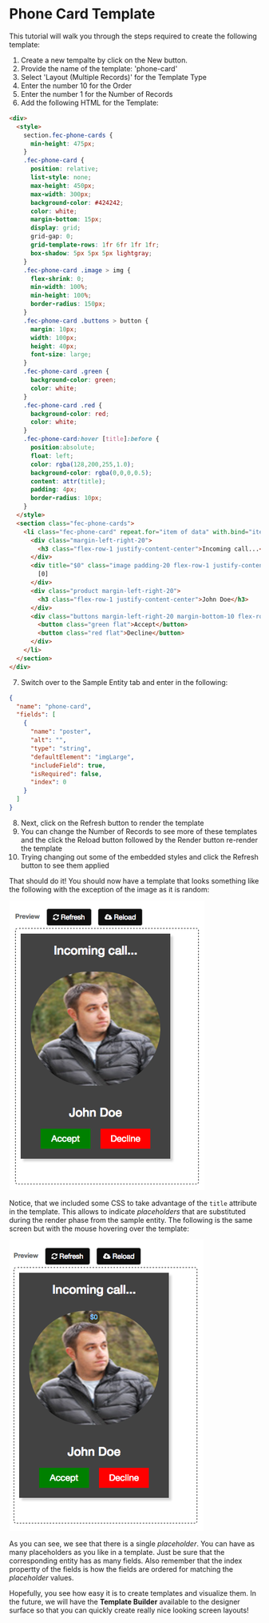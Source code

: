 # Phone Card Template
This tutorial will walk you through the steps required to create the following template:


1. Create a new tempalte by click on the New button.
2. Provide the name of the template: 'phone-card'
3. Select 'Layout (Multiple Records)' for the Template Type
4. Enter the number 10 for the Order
5. Enter the number 1 for the Number of Records
6. Add the following HTML for the Template:
  ```html
  <div>
    <style>
      section.fec-phone-cards {
        min-height: 475px;
      }
      .fec-phone-card {
        position: relative;
        list-style: none;
        max-height: 450px;
        max-width: 300px;
        background-color: #424242;
        color: white;
        margin-bottom: 15px;
        display: grid;
        grid-gap: 0;
        grid-template-rows: 1fr 6fr 1fr 1fr;
        box-shadow: 5px 5px 5px lightgray;
      }
      .fec-phone-card .image > img {
        flex-shrink: 0;
        min-width: 100%;
        min-height: 100%;
        border-radius: 150px;
      }
      .fec-phone-card .buttons > button {
        margin: 10px;
        width: 100px;
        height: 40px;
        font-size: large;
      }
      .fec-phone-card .green {
        background-color: green;
        color: white;
      }
      .fec-phone-card .red {
        background-color: red;
        color: white;
      }
      .fec-phone-card:hover [title]:before {
        position:absolute;
        float: left;
        color: rgba(128,200,255,1.0); 
        background-color: rgba(0,0,0,0.5); 
        content: attr(title);
        padding: 4px;
        border-radius: 10px;
      }
    </style>  
    <section class="fec-phone-cards">
      <li class="fec-phone-card" repeat.for="item of data" with.bind="item">
        <div class="margin-left-right-20">
          <h3 class="flex-row-1 justify-content-center">Incoming call...</h3>
        </div>
        <div title="$0" class="image padding-20 flex-row-1 justify-content-center">
          [0]
        </div>
        <div class="product margin-left-right-20">
          <h3 class="flex-row-1 justify-content-center">John Doe</h3>
        </div>
        <div class="buttons margin-left-right-20 margin-bottom-10 flex-row-1 justify-content-center">
          <button class="green flat">Accept</button>
          <button class="red flat">Decline</button>
        </div>
      </li>
    </section>
  </div>
  ```
7. Switch over to the Sample Entity tab and enter in the following:
  ```json
  {
    "name": "phone-card",
    "fields": [
      {
        "name": "poster",
        "alt": "",
        "type": "string",
        "defaultElement": "imgLarge",
        "includeField": true,
        "isRequired": false,
        "index": 0
      }
    ]
  }
  ```
8. Next, click on the Refresh button to render the template
9. You can change the Number of Records to see more of these templates and the click the Reload button followed by the Render button re-render the template
10. Trying changing out some of the embedded styles and click the Refresh button to see them applied 

That should do it! You should now have a template that looks something like the following with the exception of the image as it is random:

![Phone Card Tempalte](../images/entity-builder-quick-start.png)

Notice, that we included some CSS to take advantage of the `title` attribute in the template. This allows to indicate *placeholders* that are substituted during the render phase from the sample entity. The following is the same screen but with the mouse hovering over the template:

![Phone Card Tempalte](../images/entity-builder-quick-start-hover.png)

As you can see, we see that there is a single *placeholder*. You can have as many placeholders as you like in a template. Just be sure that the corresponding entity has as many fields. Also remember that the index propertty of the fields is how the fields are ordered for matching the *placeholder* values.

Hopefully, you see how easy it is to create templates and visualize them. In the future, we will have the **Template Builder** available to the designer surface so that you can quickly create really nice looking screen layouts!
